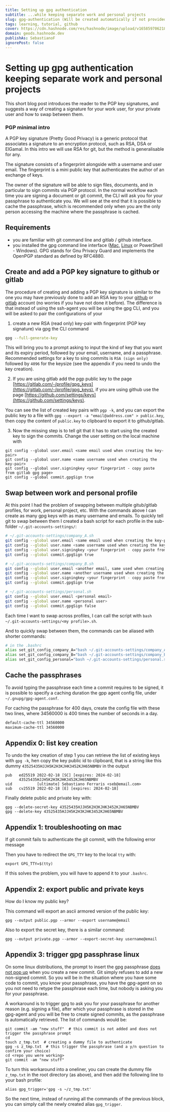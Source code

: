 ```yaml
---
title: Setting up gpg authentication 
subtitle: ...while keeping separate work and personal projects
slug: gpg-authentication (Will be created automatically if not provided)
tags: learning, tutorial, github
cover: https://cdn.hashnode.com/res/hashnode/image/upload/v1658597062185/DZf3xClmA.png?auto=compress
domain: geods.hashnode.dev
publishAs: SebastianoF 
ignorePost: false
---
```



# Setting up gpg authentication keeping separate work and personal projects


This short blog post introduces the reader to the PGP key signatures, and suggests a way of creating a signature for your work user, for your private user and how to swap between them.

### PGP minimal intro

A PGP key signature (Pretty Good Privacy) is a generic protocol that associates a signature to an encryption protocol, such as RSA, DSA or ElGamal. In this intro we will use RSA for git, but the method is generalisable for any.

The signature consists of a fingerprint alongside with a username and user email. The fingerprint is a mini public key that authenticates the author of an exchange of keys.

The owner of the signature will be able to sign files, documents, and in particular to sign commits via PGP protocol. In the normal workflow each time you are signing a document or git commit, the CLI will ask you for your passphrase to authenticate you. We will see at the end that it is possible to cache the passphrase, which is recommended only when you are the only person accessing the machine where the passphrase is cached.


## Requirements

- you are familiar with git command line and gitlab / github interface.
- you installed the gpg command line interface ([Mac](https://formulae.brew.sh/formula/gnupg), [Linux](https://www.poftut.com/install-use-gpg-encrytion-linux-order-encrypt-decrypt-files-folder/) or PowerShell - Windows). GPG stands for Gnu Privacy Guard and implements the OpenPGP standard as defined by RFC4880.


## Create and add a PGP key signature to github or gitlab

The procedure of creating and adding a PGP key signature is similar to the one you may have previously done to add an RSA key to your [github](https://docs.github.com/en/authentication/connecting-to-github-with-ssh/generating-a-new-ssh-key-and-adding-it-to-the-ssh-agent) or [gitlab](https://docs.gitlab.com/ee/ssh/) account (no worries if you have not done it before). The difference is that instead of using the ssh-agent you will be using the gpg CLI, and you will be asked to pair the configurations of your 


1. create a new RSA (read only) key-pair with fingerprint (PGP key signature) via gpg the CLI command
```bash
gpg --full-generate-key
```
This will bring you to a prompt asking to input the kind of key that you want and its expiry period, followed by your email, username, and a passphrase. Recommended settings for a key to sing commits is `RSA (sign only)` followed by `4096` for the keysize (see the appendix if you need to undo the key creation). 

2. If you are using gitlab add the pgp public key to the page [https://gitlab.com/-/profile/gpg_keys](https://gitlab.com/-/profile/gpg_keys), if you are using github use the page [https://github.com/settings/keys](https://github.com/settings/keys).

You can see the list of created key pairs with `pgp -k`, and you can export the public key to a file with `gpg --export -a "email@address.com" > public.key`, then copy the content of `public.key` to clipboard to export it to github/gitlab.


3. Now the missing step is to tell git that it has to start using the created key to sign the commits. Change the user setting on the local machine with
```
git config --global user.email <same email used when creating the key-pair>
git config --global user.name <same username used when creating the key-pair>
git config --global user.signingkey <your fingerprint - copy paste from gitlab gpg page>
git config --global commit.gpgSign true
```

## Swap between work and personal profile

At this point I had the problem of swapping between multiple gitub/gitlab profiles, for work, personal project, etc.
With the commands above I can create as many gpg keys with as many username and emails. To quickly tell git to swap between them I created a bash script for each profile in the sub-folder `~/.git-accounts-settings/`:

```bash
# ~/.git-accounts-settings/company_A.sh
git config --global user.email <same email used when creating the key-pair>
git config --global user.name <same username used when creating the key-pair>
git config --global user.signingkey <your fingerprint - copy paste from gitlab gpg page>
git config --global commit.gpgSign true
```


```bash
# ~/.git-accounts-settings/company_B.sh
git config --global user.email <another email, same used when creating the key-pair>
git config --global user.name <another username used when creating the key-pair>
git config --global user.signingkey <your fingerprint - copy paste from gitlab gpg page>
git config --global commit.gpgSign true
```

```bash
# ~/.git-accounts-settings/personal.sh
git config --global user.email <personal email>
git config --global user.name <personal user>
git config --global commit.gpgSign false
```

Each time I want to swap across profiles, I can call the script with `bash ~/.git-accounts-settings/<my profile>.sh`.

And to quickly swap between them, the commands can be aliased with shorter commands:

```bash 
# in the .bashrc
alias set_git_config_company_A="bash ~/.git-accounts-settings/company_A.sh"
alias set_git_config_company_B="bash ~/.git-accounts-settings/company_B.sh"
alias set_git_config_personal="bash ~/.git-accounts-settings/personal.sh"
```

## Cache the passphrases

To avoid typing the passphrase each time a commit requires to be signed, it is possible to specify a caching duration the gpp agent config file, under `~/.gnupg/gpg-agent.conf`.

For caching the passphrase for 400 days, create the config file with these two lines, where 34560000 is 400 times the number of seconds in a day.

```bash
default-cache-ttl 34560000
maximum-cache-ttl 34560000
```

## Appendix 0: list key creation


To undo the key creation of step 1 you can retrieve the list of existing keys with `gpg -k`, hen copy the key public id to clipboard, that is a string like this dummy `43525435HJJH5K2H3KJHK3452KJH65NBMBV` in the output
```
pub   ed25519 2022-02-18 [SC] [expires: 2024-02-18]
      43525435HJJH5K2H3KJHK3452KJH65NBMBV
uid           [ultimate] Sebastiano Ferraris <seb@email.com>
sub   cv25519 2022-02-18 [E] [expires: 2024-02-18]
```
Finally delete public and private key with:
```
gpg --delete-secret-key 43525435HJJH5K2H3KJHK3452KJH65NBMBV
gpg --delete-key 43525435HJJH5K2H3KJHK3452KJH65NBMBV
```

## Appendix 1: troubleshooting on mac

If git commit fails to authenticate the git commit, with the following error message

Then you have to redirect the `GPG_TTY` key to the local `tty` with:
```
export GPG_TTY=$(tty)
```
If this solves the problem, you will have to append it to your `.bashrc`.


## Appendix 2: export public and private keys

How do I know my public key?

This command will export an ascii armored version of the public key:
```
gpg --output public.pgp --armor --export username@email
```

Also to export the secret key, there is a similar command:
```
gpg --output private.pgp --armor --export-secret-key username@email
```

## Appendix 3: trigger gpg passphrase linux

On some linux distributions, the prompt to insert the gpg passphrase [does not pop up](https://stackoverflow.com/questions/37763170/git-signed-commits-how-to-suppress-you-need-a-passphrase-to-unlock-the-secret) when you create a new commit. Git simply refuses to add a new non-signed commit.
So you will be in the situation where you have some code to commit, you know your passphrase, you have the gpg-agent on so you not need to retype the passphrase each time, but nobody is asking you for your passphrase.

A workaround is to trigger gpg to ask you for your passphrase for another reason (e.g. signing a file), after which your passphrase is stored in the gpg-agent and you will be free to create signed commits, as the passphrase is automatically retrieved. The list of commands would be:
```
git commit -am "new stuff"  # this commit is not added and does not trigger the passphrase prompt
cd 
touch z_tmp.txt  # creating a dummy file to authenticate
gpg -s z_tmp.txt  # this trigger the passphrase (and a y/n question to confirm your choice)
cd <repo you were working>
git commit -am "new stuff"
```

To turn this workaround into a oneliner, you can create the dummy file `z_tmp.txt` in the root directory (as above), and then add the following line to your bash profile:
```
alias gpg_trigger='gpg -s ~/z_tmp.txt'
```
So the next time, instead of running all the commands of the previous block, you can simply call the newly created alias `gpg_trigger`.
